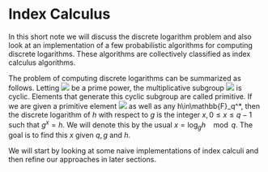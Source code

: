 # Index Calculus

In this short note we will discuss the discrete logarithm problem and also look at an implementation of a few probabilistic algorithms for computing discrete logarithms. These algorithms are collectively classified as index calculus algorithms.

The problem of computing discrete logarithms can be summarized as follows. 
Letting <img src="https://render.githubusercontent.com/render/math?math=q"> be a prime power, the multiplicative subgroup <img src="https://render.githubusercontent.com/render/math?math=\mathbb{F}_q^* \leq \mathbb{F}_q"> is cyclic. Elements that generate this cyclic subgroup are called primitive. If we are given a primitive element <img src="https://render.githubusercontent.com/render/math?math=\mathbb{F}_q^* \leq \mathbb{F}_q"> as well as any h\in\mathbb{F}_q^*, then the discrete logarithm of $h$ with respect to $g$ is the integer $x, 0 \leq x \leq q-1$ such that $g^x = h$. We will denote this by the usual $x = \log_g h \enspace
\mod q$. The goal is to find this $x$ given $q, g$ and $h$. 

We will start by looking at some naive implementations of index calculi and then refine our approaches in later sections.

